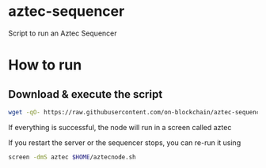 # aztec-sequencer
Script to run an Aztec Sequencer

# How to run
## Download & execute the script
```sh
wget -qO- https://raw.githubusercontent.com/on-blockchain/aztec-sequencer/main/aztec.sh | bash
```

If everything is successful, the node will run in a screen called aztec

If you restart the server or the sequencer stops, you can re-run it using
```sh
screen -dmS aztec $HOME/aztecnode.sh
```
